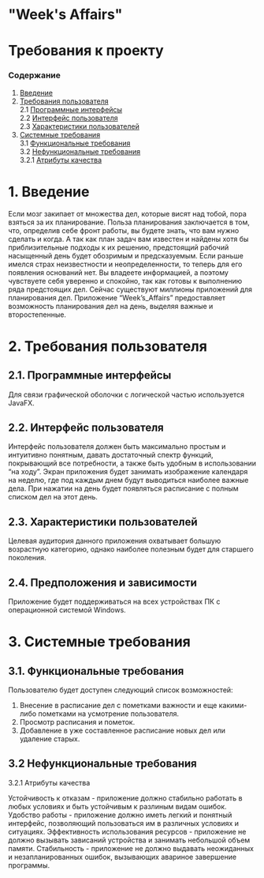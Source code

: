 #  "Week's Affairs"
# Требования к проекту

### Содержание
1. [Введение](#1)
2. [Требования пользователя](#2) <br>
2.1 [Программные интерфейсы](#2.1) <br>
2.2 [Интерфейс пользователя](#2.2) <br>
2.3 [Характеристики пользователей](#2.3)<br>
3. [Системные требования](#3)<br>
3.1 [Функциональные требования](#3.1)<br> 
3.2 [Нефункциональные требования](#3.2)<br>
3.2.1 [Атрибуты качества](#3.2.1)<br>

# 1. Введение <a name="1"></a>

Если мозг закипает от множества дел, которые висят над тобой, пора взяться за их планирование. Польза планирования заключается в том, что, определив себе фронт работы, вы будете знать, что вам нужно сделать и когда. А так как план задач вам известен и найдены хотя бы приблизительные подходы к их решению, предстоящий рабочий насыщенный день будет обозримым и предсказуемым. Если раньше имелся страх неизвестности и неопределенности, то теперь для его появления оснований нет. Вы владеете информацией, а поэтому чувствуете себя уверенно и спокойно, так как готовы к выполнению ряда предстоящих дел. Сейчас существуют миллионы приложений для планирования дел. 
Приложение “Week’s_Affairs” предоставляет возможность планирования дел на день, выделяя важные и второстепенные.

# 2. Требования пользователя <a name="2"></a>

## 2.1. Программные интерфейсы <a name="2.1"></a>

Для связи графической оболочки с логической частью используется JavaFX.

## 2.2. Интерфейс пользователя <a name="2.2"></a>

Интерфейс пользователя должен быть максимально простым и интуитивно понятным, давать достаточный спектр функций, покрывающий все потребности, а также быть удобным в использовании “на ходу”. Экран приложения будет занимать изображение календаря на неделю, где под каждым днем будут выводиться наиболее важные дела. При нажатии на день будет появляться расписание с полным списком дел на этот день.

## 2.3. Характеристики пользователей <a name="2.3"></a>

Целевая аудитория данного приложения охватывает большую возрастную категорию, однако наиболее полезным будет для старшего поколения.

## 2.4. Предположения и зависимости <a name="2.4"></a>

Приложение будет поддерживаться на всех устройствах ПК с операционной системой Windows.

# 3. Системные требования <a name="3"></a>

## 3.1. Функциональные требования <a name="3.1"></a>

Пользователю будет доступен следующий список возможностей:
1)	Внесение в расписание дел с пометками важности и еще какими-либо пометками на усмотрение пользователя.
2)	Просмотр расписания и пометок.
3)	Добавление в уже составленное расписание новых дел или удаление старых.

## 3.2 Нефункциональные требования <a name="3.2"></a>

3.2.1 Атрибуты качества <a name="3.2.1"></a>

Устойчивость к отказам - приложение должно стабильно работать в любых условиях и быть устойчивым к разлиным видам ошибок.
Удобство работы - приложение должно иметь легкий и понятный интерфейс, позволяющий пользоваться им в различных условиях и ситуациях.
Эффективность использования ресурсов - приложение не должно вызывать зависаний устройства и занимать небольшой объем памяти.
Стабильность - приложение не должно выдавать неожиданных и незапланированных ошибок, вызывающих авариное завершение программы.
